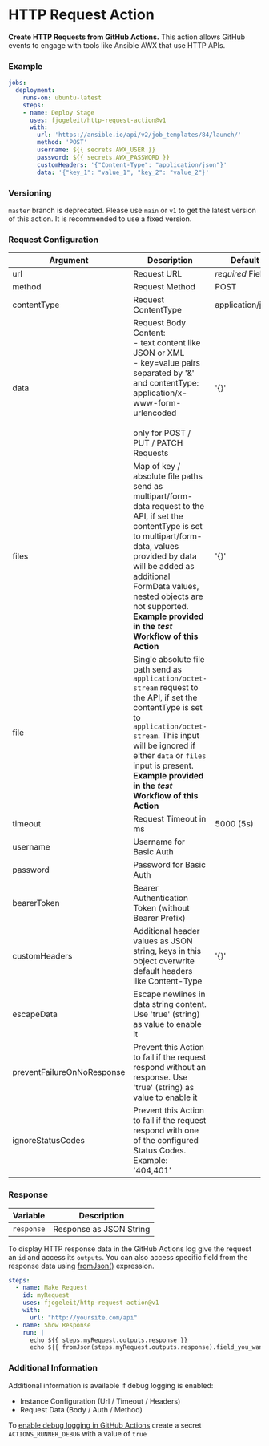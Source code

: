 # HTTP Request Action

**Create HTTP Requests from GitHub Actions.** This action allows GitHub events to engage with tools like Ansible AWX that use HTTP APIs.

### Example
```yaml
jobs:
  deployment:
    runs-on: ubuntu-latest
    steps:
    - name: Deploy Stage
      uses: fjogeleit/http-request-action@v1
      with:
        url: 'https://ansible.io/api/v2/job_templates/84/launch/'
        method: 'POST'
        username: ${{ secrets.AWX_USER }}
        password: ${{ secrets.AWX_PASSWORD }}
        customHeaders: '{"Content-Type": "application/json"}'
        data: '{"key_1": "value_1", "key_2": "value_2"}'
```

### Versioning

`master` branch is deprecated. Please use `main` or `v1` to get the latest version of this action. It is recommended to use a fixed version.

### Request Configuration

|Argument|  Description  |  Default  |
|--------|---------------|-----------|
|url     | Request URL   | _required_ Field |
|method  | Request Method| POST |
|contentType  | Request ContentType| application/json |
|data    | Request Body Content:<br>- text content like JSON or XML<br>- key=value pairs separated by '&' and contentType: application/x-www-form-urlencoded<br><br>only for POST / PUT / PATCH Requests | '{}' |
|files    | Map of key / absolute file paths send as multipart/form-data request to the API, if set the contentType is set to multipart/form-data, values provided by data will be added as additional FormData values, nested objects are not supported. **Example provided in the _test_ Workflow of this Action** | '{}' |
|file    | Single absolute file path send as `application/octet-stream` request to the API, if set the contentType is set to `application/octet-stream`. This input will be ignored if either `data` or `files` input is present. **Example provided in the _test_ Workflow of this Action** ||
|timeout| Request Timeout in ms | 5000 (5s) |
|username| Username for Basic Auth ||
|password| Password for Basic Auth ||
|bearerToken| Bearer Authentication Token (without Bearer Prefix) ||
|customHeaders| Additional header values as JSON string, keys in this object overwrite default headers like Content-Type |'{}'|
|escapeData| Escape newlines in data string content. Use 'true' (string) as value to enable it ||
|preventFailureOnNoResponse| Prevent this Action to fail if the request respond without an response. Use 'true' (string) as value to enable it ||
|ignoreStatusCodes| Prevent this Action to fail if the request respond with one of the configured Status Codes. Example: '404,401' ||

### Response

| Variable |  Description  |
|---|---|
`response` | Response as JSON String

To display HTTP response data in the GitHub Actions log give the request an `id` and access its `outputs`. You can also access specific field from the response data using [fromJson()](https://docs.github.com/en/actions/learn-github-actions/expressions#fromjson) expression.

```yaml
steps:
  - name: Make Request
    id: myRequest
    uses: fjogeleit/http-request-action@v1
    with:
      url: "http://yoursite.com/api"
  - name: Show Response
    run: |
      echo ${{ steps.myRequest.outputs.response }}
      echo ${{ fromJson(steps.myRequest.outputs.response).field_you_want_to_access }}
```

### Additional Information

Additional information is available if debug logging is enabled:
- Instance Configuration (Url / Timeout / Headers)
- Request Data (Body / Auth / Method)

To [enable debug logging in GitHub Actions](https://docs.github.com/en/actions/managing-workflow-runs/enabling-debug-logging) create a secret `ACTIONS_RUNNER_DEBUG` with a value of `true`
